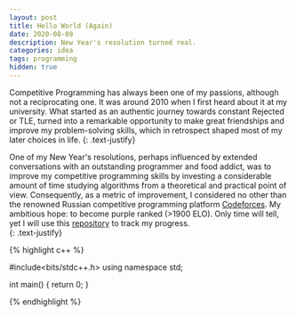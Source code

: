 ```yaml
---
layout: post
title: Hello World (Again)
date: 2020-08-09
description: New Year's resolution turned real.
categories: idea
tags: programming
hidden: true
---
```

Competitive Programming has always been one of my passions, although not a reciprocating one. It was around 2010 when I first heard about it at my university. What started as an authentic journey towards constant Rejected or TLE, turned into a remarkable opportunity to make great friendships and improve my problem-solving skills, which in retrospect shaped most of my later choices in life. 
{: .text-justify}

One of my New Year's resolutions, perhaps influenced by extended conversations with an outstanding programmer and food addict, was to improve my competitive programming skills by investing a considerable amount of time studying algorithms from a theoretical and practical point of view.  Consequently, as a metric of improvement, I considered no other than the renowned Russian competitive programming platform [Codeforces](https://codeforces.com/).  My ambitious hope: to become purple ranked (>1900 ELO). Only time will tell, yet I will use this [repository](https://github.com/Alfo5123/CodeTrain) to track my progress.  
{: .text-justify}

{% highlight c++ %}

#include<bits/stdc++.h>
using namespace std;

int main()
{
    return 0;
}

{% endhighlight %}




